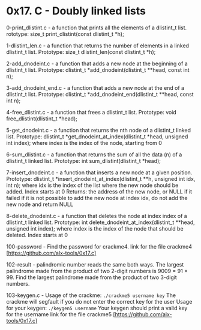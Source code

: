 # 0x17. C - Doubly linked lists

0-print_dlistint.c - a function that prints all the elements of a dlistint_t list.
rototype: size_t print_dlistint(const dlistint_t *h);

1-dlistint_len.c - a function that returns the number of elements in a linked dlistint_t list.
Prototype: size_t dlistint_len(const dlistint_t *h);

2-add_dnodeint.c - a function that adds a new node at the beginning of a dlistint_t list.
Prototype: dlistint_t *add_dnodeint(dlistint_t **head, const int n);

3-add_dnodeint_end.c - a function that adds a new node at the end of a dlistint_t list.
Prototype: dlistint_t *add_dnodeint_end(dlistint_t **head, const int n);

4-free_dlistint.c - a function that frees a dlistint_t list.
Prototype: void free_dlistint(dlistint_t *head);

5-get_dnodeint.c - a function that returns the nth node of a dlistint_t linked list.
Prototype: dlistint_t *get_dnodeint_at_index(dlistint_t *head, unsigned int index);
where index is the index of the node, starting from 0

6-sum_dlistint.c - a function that returns the sum of all the data (n) of a dlistint_t linked list.
Prototype: int sum_dlistint(dlistint_t *head);

7-insert_dnodeint.c - a function that inserts a new node at a given position.
Prototype: dlistint_t *insert_dnodeint_at_index(dlistint_t **h, unsigned int idx, int n);
where idx is the index of the list where the new node should be added. Index starts at 0
Returns: the address of the new node, or NULL if it failed
if it is not possible to add the new node at index idx, do not add the new node and return NULL

8-delete_dnodeint.c - a function that deletes the node at index index of a dlistint_t linked list.
Prototype: int delete_dnodeint_at_index(dlistint_t **head, unsigned int index);
where index is the index of the node that should be deleted. Index starts at 0

100-password - Find the password for crackme4.
link for the file crackme4
[https://github.com/alx-tools/0x17.c] 

102-result -  palindromic number reads the same both ways. The largest palindrome made from the product of two 2-digit numbers is 9009 = 91 × 99.
Find the largest palindrome made from the product of two 3-digit numbers.

103-keygen.c - Usage of the crackme: ``./crackme5 username key``
The crackme will segfault if you do not enter the correct key for the user
Usage for your keygen: ``./keygen5 username``
Your keygen should print a valid key for the username
link for the file crackme5
[https://github.com/alx-tools/0x17.c]

